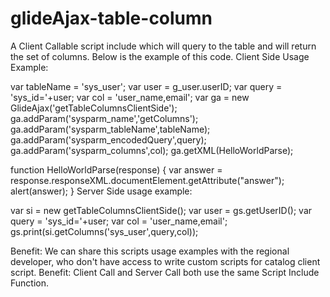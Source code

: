 # glideAjax-table-column

A Client Callable script include which will query to the table and will return the set of columns. Below is the example of this code.
Client Side Usage Example:

var tableName = 'sys_user';
var user = g_user.userID;
var query = 'sys_id='+user;
var col = 'user_name,email';
var ga = new GlideAjax('getTableColumnsClientSide');
ga.addParam('sysparm_name','getColumns');
ga.addParam('sysparm_tableName',tableName);
ga.addParam('sysparm_encodedQuery',query);
ga.addParam('sysparm_columns',col);
ga.getXML(HelloWorldParse);

function HelloWorldParse(response) {
var answer = response.responseXML.documentElement.getAttribute("answer");
alert(answer);
}
Server Side usage example:

var si = new getTableColumnsClientSide();
var user = gs.getUserID();
var query = 'sys_id='+user;
var col = 'user_name,email';
gs.print(si.getColumns('sys_user',query,col));

Benefit: We can share this scripts usage examples with the regional developer, who don't have access to write custom scripts for catalog client script.
Benefit: Client Call and Server Call both use the same Script Include Function.

